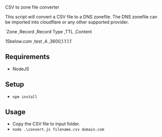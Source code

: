 CSV to zone file converter

This script will convert a CSV file to a DNS zonefile. The DNS zonefile can be imported into cloudflare or any other supported provider.

`Zone         ,Record              ,Record Type ,TTL  ,Content

15below.com   ,test                ,A           ,3600,1.1.1.1`

## Requirements

- NodeJS

## Setup

- `npm install`

## Usage

- Copy the CSV file to input folder.
- `node .\convert.js filename.csv domain.com`
